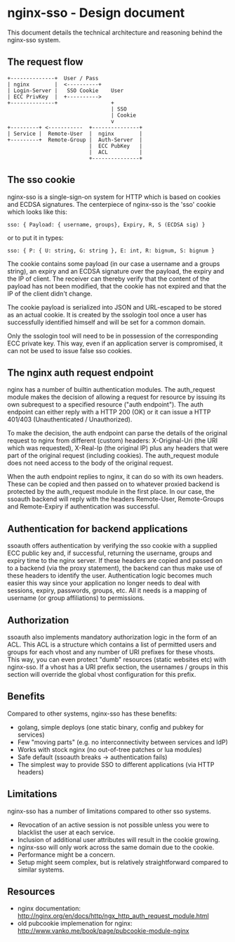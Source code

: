 nginx-sso - Design document
===========================

This document details the technical architecture and reasoning behind the
nginx-sso system.

The request flow
----------------
    +--------------+  User / Pass
    | nginx        |  <----------+
    | Login-Server |   SSO Cookie    User
    | ECC PrivKey  |  +---------->
    +--------------+                 +
                                     | SSO
                                     | Cookie
                                     v
    +---------+ <-----------  +---------------+
    | Service |  Remote-User  |  nginx        |
    +---------+  Remote-Group |  Auth-Server  |
                              |  ECC PubKey   |
                              |  ACL          |
                              +---------------+

The sso cookie
--------------

nginx-sso is a single-sign-on system for HTTP which is based on cookies and
ECDSA signatures. The centerpiece of nginx-sso is the 'sso' cookie which looks
like this:

`sso: { Payload: { username, groups}, Expiry, R, S (ECDSA sig) }`

or to put it in types:

`sso: { P: { U: string, G: string }, E: int, R: bignum, S: bignum }`

The cookie contains some payload (in our case a username and a groups string),
an expiry and an ECDSA signature over the payload, the expiry and the IP of
client. The receiver can thereby verify that the content of the payload has not
been modified, that the cookie has not expired and that the IP of the client
didn't change.

The cookie payload is serialized into JSON and URL-escaped to be stored as an
actual cookie. It is created by the ssologin tool once a user has successfully
identified himself and will be set for a common domain.

Only the ssologin tool will need to be in possession of the corresponding ECC
private key. This way, even if an application server is compromised, it can not
be used to issue false sso cookies.

The nginx auth request endpoint
-------------------------------

nginx has a number of builtin authentication modules. The auth_request module
makes the decision of allowing a request for resource by issuing its own
subrequest to a specified resource ("auth endpoint"). The auth endpoint can
either reply with a HTTP 200 (OK) or it can issue a HTTP 401/403
(Unauthenticated / Unauthorized).

To make the decision, the auth endpoint can parse the details of the original
request to nginx from different (custom) headers: X-Original-Uri (the URI which
was requested), X-Real-Ip (the original IP) plus any headers that were part of
the original request (including cookies). The auth_request module does not need
access to the body of the original request.

When the auth endpoint replies to nginx, it can do so with its own headers.
These can be copied and then passed on to whatever proxied backend is protected
by the auth_request module in the first place. In our case, the ssoauth backend
will reply with the headers Remote-User, Remote-Groups and Remote-Expiry if
authentication was successful.

Authentication for backend applications
---------------------------------------

ssoauth offers authentication by verifying the sso cookie with a supplied ECC
public key and, if successful, returning the username, groups and expiry time
to the nginx server. If these headers are copied and passed on to a backend
(via the proxy statement), the backend can thus make use of these headers to
identify the user. Authentication logic becomes much easier this way since your
application no longer needs to deal with sessions, expiry, passwords, groups,
etc. All it needs is a mapping of username (or group affiliations) to
permissions.

Authorization
-------------

ssoauth also implements mandatory authorization logic in the form of an ACL.
This ACL is a structure which contains a list of permitted users and groups for
each vhost and any number of URI prefixes for these vhosts. This way, you can
even protect "dumb" resources (static websites etc) with nginx-sso. If a vhost
has a URI prefix section, the usernames / groups in this section will override
the global vhost configuration for this prefix.

Benefits
--------

Compared to other systems, nginx-sso has these benefits:

- golang, simple deploys (one static binary, config and pubkey for services)
- Few "moving parts" (e.g. no interconnectivity between services and IdP)
- Works with stock nginx (no out-of-tree patches or lua modules)
- Safe default (ssoauth breaks -> authentication fails)
- The simplest way to provide SSO to different applications (via HTTP headers)

Limitations
-----------

nginx-sso has a number of limitations compared to other sso systems.

- Revocation of an active session is not possible unless you were to blacklist
  the user at each service.
- Inclusion of additional user attributes will result in the cookie growing.
- nginx-sso will only work across the same domain due to the cookie.
- Performance might be a concern.
- Setup might seem complex, but is relatively straightforward compared to similar systems.

Resources
---------
- nginx documentation: http://nginx.org/en/docs/http/ngx_http_auth_request_module.html
- old pubcookie implemenation for nginx: http://www.vanko.me/book/page/pubcookie-module-nginx
